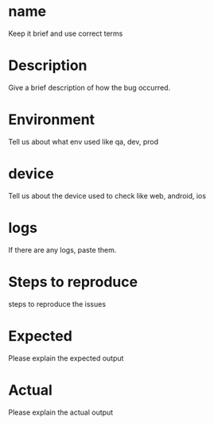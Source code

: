 # name

Keep it brief and use correct terms

# Description

Give a brief description of how the bug occurred.

# Environment

Tell us about what env used like qa, dev, prod

# device

Tell us about the device used to check like web, android, ios

# logs

If there are any logs, paste them.

# Steps to reproduce

steps to reproduce the issues

# Expected

Please explain the expected output

# Actual

Please explain the actual output
